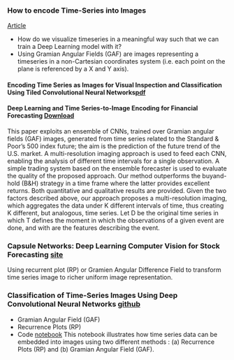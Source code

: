 ### How to encode Time-Series into Images 
[Article](https://towardsdatascience.com/how-to-encode-time-series-into-images-for-financial-forecasting-using-convolutional-neural-networks-5683eb5c53d9)
* How do we visualize timeseries in a meaningful way such that we can train a Deep Learning model with it?
* Using Gramian Angular Fields (GAF) are images representing a timeseries in a non-Cartesian coordinates system (i.e. each point on the plane is referenced by a X and Y axis).

#### Encoding Time Series as Images for Visual Inspection and Classification Using Tiled Convolutional Neural Networks[pdf](https://www.aaai.org/ocs/index.php/WS/AAAIW15/paper/viewFile/10179/10251)

#### Deep Learning and Time Series-to-Image Encoding for Financial Forecasting [Download](https://www.researchgate.net/publication/341250503_Deep_Learning_and_Time_Series-to-Image_Encoding_for_Financial_Forecasting/link/60753f5e4585151ce17ee67c/download)

This paper exploits an ensemble of CNNs, trained over Gramian angular fields
(GAF) images, generated from time series related to the Standard & Poor’s 500 index future; the aim is the prediction of the future trend of the U.S. market. A multi-resolution imaging approach is used to feed each CNN, enabling the analysis of different time intervals for a single observation. A simple trading system based on the ensemble forecaster is used to evaluate the quality of the proposed approach. Our method outperforms the buyand-hold (B&H) strategy in a time frame where the latter
provides excellent returns. Both quantitative and qualitative results are provided.
Given the two factors
described above, our approach proposes a multi-resolution
imaging, which aggregates the data under K different intervals
of time, thus creating K different, but analogous, time series. Let D
be the original time series in which T
defines the moment in which the observations of a given event
are done, and with are the features describing
the event.


### Capsule Networks: Deep Learning Computer Vision for Stock Forecasting​ [site](https://lucenaresearch.com/2019/07/15/capsule-networks-deep-learning-for-stock-forecasting/)
Using recurrent plot (RP) or Gramien Angular Difference Field to transform time series image to richer uniform image representation. 


### Classification of Time-Series Images Using Deep Convolutional Neural Networks [github](https://github.com/Shuchismita-Biswas/AML_Project_Fall19)
* Gramian Angular Field (GAF)
* Recurrence Plots (RP)
* Code [notebook](https://github.com/Shuchismita-Biswas/AML_Project_Fall19/blob/master/ECG200_notebook.ipynb) This notebook illustrates how time series data can be embedded into images using two different methods : (a) Recurrence Plots (RP) and (b) Gramian Angular Field (GAF).
